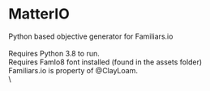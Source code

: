 # MatterIO
 Python based objective generator for Familiars.io\
\
Requires Python 3.8 to run.\
Requires FamIo8 font installed (found in the assets folder)\
Familiars.io is property of @ClayLoam.\
\

